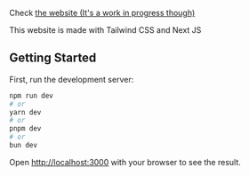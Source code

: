 Check [the website (It's a work in progress though)](https://scout-ai-delta.vercel.app/) 

This website is made with Tailwind CSS and Next JS

## Getting Started

First, run the development server:

```bash
npm run dev
# or
yarn dev
# or
pnpm dev
# or
bun dev
```

Open [http://localhost:3000](http://localhost:3000) with your browser to see the result.

